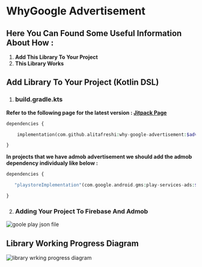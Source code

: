 # WhyGoogle Advertisement

## **Here You Can Found Some Useful Information About How :**

1. **Add This Library To Your Project**
2. **This Library Works**

## Add Library To Your Project **(Kotlin DSL)** 

1. ### **build.gradle.kts**

**Refer to the following page for the latest version : [Jitpack Page](https://jitpack.io/#alitafreshi/why-google-advertisement)**

```php
dependencies {

    implementation(com.github.alitafreshi:why-google-advertisement:$advertisementVersion)

}
```

**In projects that we have admob advertisement we should add the admob dependency individualy like below :**

```php
dependencies {

   "playstoreImplementation"(com.google.android.gms:play-services-ads:$admobAdVersion)

}
```

2. ### **Adding Your Project To Firebase And Admob**


![goole play json file](https://github.com/alitafreshi/why-google-advertisement/blob/main/screen_shots/google_play_screen_shot.png)


## Library Working Progress Diagram



![library wrking progress diagram](https://github.com/alitafreshi/why-google-advertisement/blob/main/screen_shots/Ayan%20Advertisement%20Diagram.svg)

